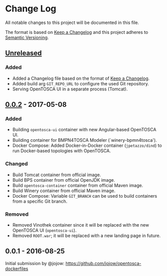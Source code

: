 # Change Log
All notable changes to this project will be documented in this file.

The format is based on [Keep a Changelog](http://keepachangelog.com/) and this project adheres to [Semantic Versioning](http://semver.org/).

## [Unreleased]
### Added
- Added a Changelog file based on the format of [Keep a Changelog](http://keepachangelog.com/).
- Added build arg `GIT_REPO_URL` to configure the used Git repository.
- Serving OpenTOSCA UI in a separate process (Tomcat).

## [0.0.2] - 2017-05-08
### Added
- Building `opentosca-ui` container with new Angular-based OpenTOSCA UI.
- Building container for BMPN4TOSCA Modeler (`winery-bpmn4tosca').
- Docker Compose: Added Docker-in-Docker container (`jpetazzo/dind`) to run Docker-based topologies with OpenTOSCA.
### Changed
- Build Tomcat container from official image.
- Build BPS container from official OpenJDK image.
- Build `opentosca-container` container from official Maven image.
- Build Winery container from official Maven image.
- Docker Compose: Variable `GIT_BRANCH` can be used to build containers from a specific Git branch.
### Removed
- Removed Vinothek container since it will be replaced with the new OpenTOSCA UI (`opentosca-ui`).
- Removed `ROOT.war`; it will be replaced with a new landing page in future.

## 0.0.1 - 2016-08-25
Initial submission by @jojow: https://github.com/jojow/opentosca-dockerfiles

[Unreleased]: https://github.com/OpenTOSCA/opentosca-dockerfiles/compare/v0.0.2...HEAD
[0.0.2]: https://github.com/jojow/opentosca-dockerfiles/compare/master...OpenTOSCA:v0.0.2
